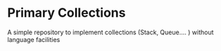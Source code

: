 # Primary Collections
A simple repository to implement collections (Stack, Queue.... ) without language facilities
